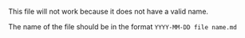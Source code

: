 This file will not work because it does not have a valid name.

The name of the file should be in the format `YYYY-MM-DD file name.md`
